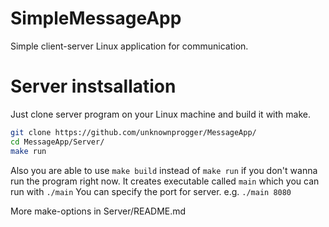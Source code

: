 # SimpleMessageApp
Simple client-server Linux application for communication.


# Server instsallation
Just clone server program on your Linux machine and build it with make.

```bash
git clone https://github.com/unknownprogger/MessageApp/
cd MessageApp/Server/
make run
```
Also you are able to use ```make build``` instead of ```make run``` if you don't wanna run the program right now.
It creates executable called ```main``` which you can run with ```./main```
You can specify the port for server.
e.g. ```./main 8080```

More make-options in Server/README.md
